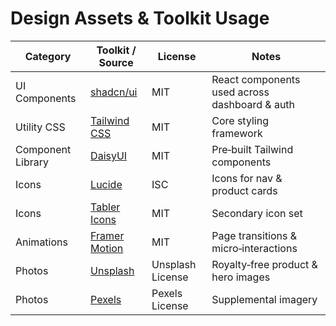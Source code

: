 # Design Assets & Toolkit Usage

| Category | Toolkit / Source | License | Notes |
|----------|------------------|---------|-------|
| UI Components | [shadcn/ui](https://ui.shadcn.com) | MIT | React components used across dashboard & auth |
| Utility CSS | [Tailwind CSS](https://tailwindcss.com) | MIT | Core styling framework |
| Component Library | [DaisyUI](https://daisyui.com) | MIT | Pre‑built Tailwind components |
| Icons | [Lucide](https://lucide.dev) | ISC | Icons for nav & product cards |
| Icons | [Tabler Icons](https://tablericons.com) | MIT | Secondary icon set |
| Animations | [Framer Motion](https://www.framer.com/motion/) | MIT | Page transitions & micro‑interactions |
| Photos | [Unsplash](https://unsplash.com) | Unsplash License | Royalty‑free product & hero images |
| Photos | [Pexels](https://pexels.com) | Pexels License | Supplemental imagery |
